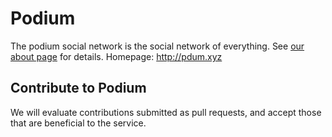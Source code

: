 # Podium
The podium social network is the social network of everything.
See [our about page](http://pdum.xyz/about) for details.
Homepage: http://pdum.xyz

## Contribute to Podium
We will evaluate contributions submitted as pull requests, and accept those that
are beneficial to the service.
